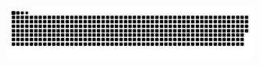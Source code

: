 ![GitHub Snake dark](https://github.com/vignesh-i2it/vignesh-i2it/blob/output/github-contribution-grid-snake-dark.svg)
